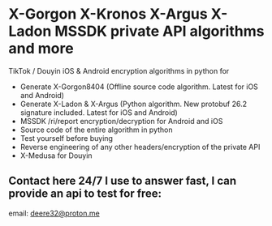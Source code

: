 # X-Gorgon X-Kronos X-Argus X-Ladon MSSDK private API algorithms and more
TikTok / Douyin iOS & Android encryption algorithms in python for 


 - Generate X-Gorgon8404 (Offline source code algorithm. Latest for iOS and Android)
 - Generate X-Ladon & X-Argus (Python algorithm. New protobuf 26.2 signature included. Latest for iOS and Android)
 - MSSDK /ri/report encryption/decryption for Android and iOS
 - Source code of the entire algorithm in python 
 - Test yourself before buying
 - Reverse engineering of any other headers/encryption of the private API
 - X-Medusa for Douyin
   
 
## Contact here 24/7 I use to answer fast, I can provide an api to test for free:
email: deere32@proton.me
